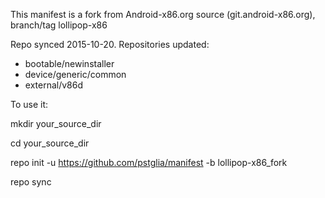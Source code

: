 This manifest is a fork from Android-x86.org source (git.android-x86.org), branch/tag lollipop-x86

Repo synced 2015-10-20. Repositories updated:
 - bootable/newinstaller
 - device/generic/common
 - external/v86d

To use it:

mkdir your_source_dir

cd your_source_dir

repo init -u https://github.com/pstglia/manifest -b lollipop-x86_fork

repo sync

